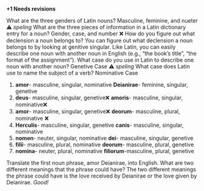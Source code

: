 **+1 Needs revisions**

What are the three genders of Latin nouns? Masculine, feminine, and nueter ⚠️ *speling*
What are the three pieces of information in a Latin dictionary entry for a noun? Gender, case, and number ❌
How do you figure out what declension a noun belongs to? You can figure out what declension a noun belongs to by looking at genitive singular. 
Like Latin, you can easily describe one noun with another noun in English (e.g., “the book’s title”, “the format of the assignment”). What case do you use in Latin to describe one noun with another noun? Genetive Case  ⚠️ *speling*
What case does Latin use to name the subject of a verb? Nominative Case


1. **amor**- masculine, singular, nominative      **Deianirae**- feminine, singular, genetive
2. **deus**- masculine, singular, genetive❌        **amoris**- masculine, singular, nominative❌
3. **amor**- masculine, singular, genetive❌        **deorum**- masculine, plural, nominative  ❌
4. **Herculis**- masculine, singular, genetive    **canis**- masculine, singular, nominative
5. **nomen**- neuter, singular, nominative        **dei**- masculine, singular, genetive
6. **filii**- masculine, plural, nominative       **deorum**- masculine, plural, genetive
7. **nomina**- neuter, plural, nominative         **filiorum**-masculine, plural, genetive


Translate the first noun phrase, amor Deianirae, into English. What are two different meanings that the phrase could have?
The two different meanings the phrase could have is the love received by Deianirae or the love given by Deianirae. *Good!*

